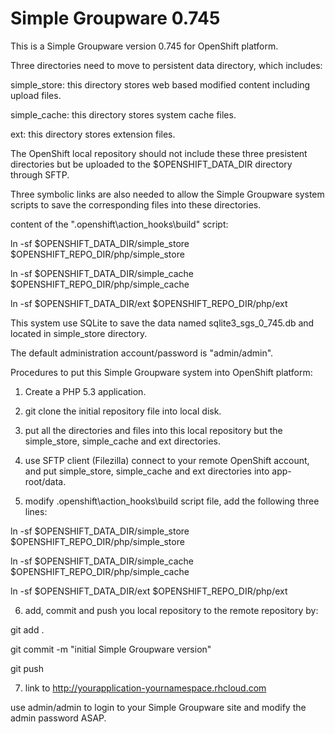 Simple Groupware 0.745
===================

This is a Simple Groupware version 0.745 for OpenShift platform. 

Three directories need to move to persistent data directory, which includes:

simple_store: this directory stores web based modified content including upload files.

simple_cache: this directory stores system cache files.

ext: this directory stores extension files.

The OpenShift local repository should not include these three presistent directories but be uploaded to the $OPENSHIFT_DATA_DIR directory through SFTP.

Three symbolic links are also needed to allow the Simple Groupware system scripts to save the corresponding files into these directories.

content of the ".openshift\action_hooks\build" script:

ln -sf $OPENSHIFT_DATA_DIR/simple_store $OPENSHIFT_REPO_DIR/php/simple_store

ln -sf $OPENSHIFT_DATA_DIR/simple_cache $OPENSHIFT_REPO_DIR/php/simple_cache

ln -sf $OPENSHIFT_DATA_DIR/ext $OPENSHIFT_REPO_DIR/php/ext

This system use SQLite to save the data named sqlite3_sgs_0_745.db and located in simple_store directory.

The default administration account/password is "admin/admin".

Procedures to put this Simple Groupware system into OpenShift platform:

1. Create a PHP 5.3 application.

2. git clone the initial repository file into local disk.

3. put all the directories and files into this local repository but the simple_store, simple_cache and ext directories.

4. use SFTP client (Filezilla) connect to your remote OpenShift account, and put simple_store, simple_cache and ext directories into app-root/data.

5. modify .openshift\action_hooks\build script file, add the following three lines:

ln -sf $OPENSHIFT_DATA_DIR/simple_store $OPENSHIFT_REPO_DIR/php/simple_store

ln -sf $OPENSHIFT_DATA_DIR/simple_cache $OPENSHIFT_REPO_DIR/php/simple_cache

ln -sf $OPENSHIFT_DATA_DIR/ext $OPENSHIFT_REPO_DIR/php/ext

6. add, commit and push you local repository to the remote repository by:

git add .

git commit -m "initial Simple Groupware version"

git push

7. link to http://yourapplication-yournamespace.rhcloud.com

use admin/admin to login to your Simple Groupware site and modify the admin password ASAP.
